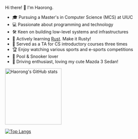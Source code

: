 Hi there! 👋 I'm Haorong.
- 🎓 Pursuing a Master's in Computer Science (MCS) at UIUC
- 💻 Passionate about programming and technology
- 🛠️ Keen on building low-level systems and infrastructures
- 🚀 Actively learning [Rust](https://github.com/rust-lang/rust). Make it Rusty!
- 🍎 Served as a TA for CS introductory courses three times
- 🏆 Enjoy watching various sports and e-sports competitions
- 🎱 Pool & Snooker lover
- 🚗 Driving enthusiast, loving my cute Mazda 3 Sedan!

<img src="https://github-readme-stats-one-bice.vercel.app/api?username=Maizehsu&count_private=true&show_icons=true&include_all_commits=true&role=OWNER,ORGANIZATION_MEMBER,COLLABORATOR" alt="Haorong's GitHub stats" height="185px" />

[![Top Langs](https://github-readme-stats.vercel.app/api/top-langs/?username=ancientmodern&hide=html,css,ejs,makefile,tex&layout=compact&langs_count=8)](https://github.com/anuraghazra/github-readme-stats)
